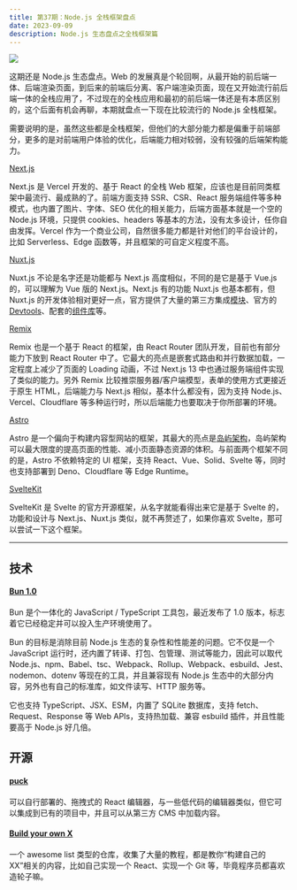```yaml
---
title: 第37期：Node.js 全栈框架盘点
date: 2023-09-09
description: Node.js 生态盘点之全栈框架篇
---
```


![](/static/weekly/issue-37-cover.jpg)

这期还是 Node.js 生态盘点。Web 的发展真是个轮回啊，从最开始的前后端一体、后端渲染页面，到后来的前端后分离、客户端渲染页面，现在又开始流行前后端一体的全栈应用了，不过现在的全栈应用和最初的前后端一体还是有本质区别的，这个后面有机会再聊，本期就盘点一下现在比较流行的 Node.js 全栈框架。

需要说明的是，虽然这些都是全栈框架，但他们的大部分能力都是偏重于前端部分，更多的是对前端用户体验的优化，后端能力相对较弱，没有较强的后端架构能力。

[Next.js](https://nextjs.org/)

Next.js 是 Vercel 开发的、基于 React 的全栈 Web 框架，应该也是目前同类框架中最流行、最成熟的了。前端方面支持 SSR、CSR、React 服务端组件等多种模式，也内置了图片、字体、SEO 优化的相关能力，后端方面基本就是一个空的 Node.js 环境，只提供 cookies、headers 等基本的方法，没有太多设计，任你自由发挥。Vercel 作为一个商业公司，自然很多能力都是针对他们的平台设计的，比如 Serverless、Edge 函数等，并且框架的可自定义程度不高。

[Nuxt.js](https://nuxt.com/)

Nuxt.js 不论是名字还是功能都与 Next.js 高度相似，不同的是它是基于 Vue.js 的，可以理解为 Vue 版的 Next.js。Next.js 有的功能 Nuxt.js 也基本都有，但 Nuxt.js 的开发体验相对更好一点，官方提供了大量的第三方集成[模块](https://nuxt.com/modules)、官方的 [Devtools](https://devtools.nuxtjs.org/)、配套的[组件库](https://ui.nuxt.com/)等。

[Remix](https://remix.run/)

Remix 也是一个基于 React 的框架，由 React Router 团队开发，目前也有部分能力下放到 React Router 中了。它最大的亮点是嵌套式路由和并行数据加载，一定程度上减少了页面的 Loading 动画，不过 Next.js 13 中也通过服务端组件实现了类似的能力。另外 Remix 比较推崇服务器/客户端模型，表单的使用方式更接近于原生 HTML，后端能力与 Next.js 相似，基本什么都没有，因为支持 Node.js、Vercel、Cloudflare 等多种运行时，所以后端能力也要取决于你所部署的环境。

[Astro](https://astro.build/)

Astro 是一个偏向于构建内容型网站的框架，其最大的亮点是[岛屿架构](https://docs.astro.build/zh-cn/concepts/islands/)，岛屿架构可以最大限度的提高页面的性能、减小页面静态资源的体积。与前面两个框架不同的是，Astro 不依赖特定的 UI 框架，支持 React、Vue、Solid、Svelte 等，同时也支持部署到 Deno、Cloudflare 等 Edge Runtime。

[SvelteKit](https://kit.svelte.dev/)

SvelteKit 是 Svelte 的官方开源框架，从名字就能看得出来它是基于 Svelte 的，功能和设计与 Next.js、Nuxt.js 类似，就不再赘述了，如果你喜欢 Svelte，那可以尝试一下这个框架。

<hr />

## 技术

#### [Bun 1.0](https://bun.sh/blog/bun-v1.0)

Bun 是个一体化的 JavaScript / TypeScript 工具包，最近发布了 1.0 版本，标志着它已经稳定并可以投入生产环境使用了。

Bun 的目标是消除目前 Node.js 生态的复杂性和性能差的问题。它不仅是一个 JavaScript 运行时，还内置了转译、打包、包管理、测试等能力，因此可以取代 Node.js、npm、Babel、tsc、Webpack、Rollup、Webpack、esbuild、Jest、nodemon、dotenv 等现在的工具，并且兼容现有 Node.js 生态中的大部分内容，另外也有自己的标准库，如文件读写、HTTP 服务等。

它也支持 TypeScript、JSX、ESM，内置了 SQLite 数据库，支持 fetch、Request、Response 等 Web APIs，支持热加载、兼容 esbuild 插件，并且性能要高于 Node.js 好几倍。

## 开源

#### [puck](https://github.com/measuredco/puck)

可以自行部署的、拖拽式的 React 编辑器，与一些低代码的编辑器类似，但它可以集成到已有的项目中，并且可以从第三方 CMS 中加载内容。

#### [Build your own X](https://github.com/codecrafters-io/build-your-own-x)

一个 awesome list 类型的仓库，收集了大量的教程，都是教你“构建自己的 XX”相关的内容，比如自己实现一个 React、实现一个 Git 等，毕竟程序员都喜欢造轮子嘛。
